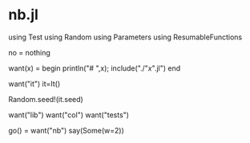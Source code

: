 

# nb.jl

using Test
using Random
using Parameters
using ResumableFunctions

no = nothing

want(x) = begin println("# ",x); 
                include("./"*x*".jl") end

want("it")
it=It()

Random.seed!(it.seed)

want("lib")
want("col")
want("tests")

go() = want("nb")
say(Some(w=2))
